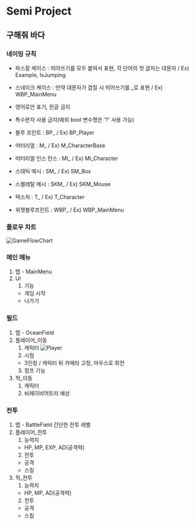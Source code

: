# Semi Project 
## 구해줘 바다


### 네이밍 규칙
- 파스칼 케이스 : 띄어쓰기를 모두 붙여서 표현, 각 단어의 첫 글자는 대문자 / Ex) Example, IsJumping
- 스네이크 케이스 : 만약 대문자가 겹칠 시 띄어쓰기를 _로 표현 / Ex) WBP_MainMenu
- 영어로만 표기, 한글 금지
- 특수문자 사용 금지(예외 bool 변수명은 '?' 사용 가능) 

- 블루 프린트 : BP_ / Ex) BP_Player
- 머터리얼 : M_ / Ex) M_CharacterBase
- 머터리얼 인스 턴스 : MI_ / Ex) MI_Character
- 스태틱 메시 : SM_ / Ex) SM_Box
- 스켈레탈 메시 : SKM_ / Ex) SKM_Mouse
- 텍스처 : T_ / Ex) T_Character
- 위젯블루프린트 : WBP_ / Ex) WBP_MainMenu

### 플로우 차트
![GameFlowChart](https://user-images.githubusercontent.com/29518708/174001247-fb272278-928c-4bdf-82bc-48cb1c4291e3.png)

### 메인 메뉴
1. 맵 - MainMenu
2. UI
   1. 기능
    - 게임 시작
    - 나가기

### 필드
1. 맵 - OceanField
2. 플레이어_이동
   1. 캐릭터
    ![Player](https://user-images.githubusercontent.com/29518708/174002536-d677699f-e5f6-448a-ad0a-2970af9b5afc.png)
   2. 시점
   - 3인칭 / 캐릭터 뒤 카메라 고정, 마우스로 회전
   3. 점프 기능
3. 적_이동
   1. 캐릭터
   2. 비헤이비어트리 예상

### 전투
1. 맵 - BattleField
 간단한 전투 레벨
2. 플레이어_전투
   1. 능력치 
   - HP, MP, EXP, AD(공격력)
   2. 전투
   - 공격
   - 스킬
3. 적_전투
   1. 능력치
   - HP, MP, AD(공격력)
   2. 전투
   - 공격
   - 스킬
